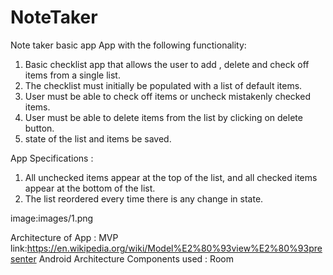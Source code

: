 # NoteTaker
Note taker basic app
App with the following functionality:
  1. Basic checklist app that allows the user to add , delete  and check off items from a single list.
  2. The checklist must initially be populated with a list of default items.
  3. User must be able to check off items or uncheck mistakenly checked items.
  4. User must be able to delete items from the list by clicking on delete button.
  5. state of the list and items be saved.
  
App Specifications :
  1. All unchecked items appear at the top of the list, and all checked items appear at the bottom of the list. 
  2. The list reordered every time there is any change in state.
  
  image:images/1.png
  
  Architecture of App : MVP link:https://en.wikipedia.org/wiki/Model%E2%80%93view%E2%80%93presenter
  Android Architecture Components used : Room 
  
  
